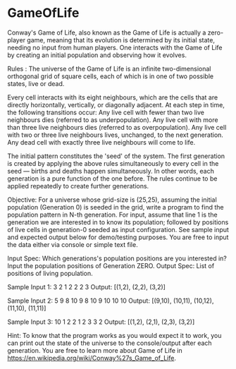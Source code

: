 # GameOfLife

Conway's Game of Life, also known as the Game of Life is actually a zero-player game, 
meaning that its evolution is determined by its initial state, needing no input from human players.
One interacts with the Game of Life by creating an initial population and observing how it evolves.

Rules : 
The universe of the Game of Life is an infinite two-dimensional orthogonal grid of square cells, each of which is in one of two possible states, live or dead.

Every cell interacts with its eight neighbours, which are the cells that are directly horizontally, vertically, or diagonally adjacent. At each step in time, the following transitions occur:
Any live cell with fewer than two live neighbours dies (referred to as underpopulation).
Any live cell with more than three live neighbours dies (referred to as overpopulation).
Any live cell with two or three live neighbours lives, unchanged, to the next generation.
Any dead cell with exactly three live neighbours will come to life.

The initial pattern constitutes the 'seed' of the system. The first generation is created by applying the above rules simultaneously to every cell in the seed — births and deaths happen simultaneously.
In other words, each generation is a pure function of the one before.
The rules continue to be applied repeatedly to create further generations.


Objective:
For a universe whose grid-size is (25,25), assuming the initial population (Generation 0) is seeded in the grid, write a program to find the population pattern in N-th generation.
For input, assume that line 1 is the generation we are interested in to know its population; followed by positions of live cells in generation-0 seeded as input configuration.
See sample input and expected output below for demo/testing purposes. You are free to input the data either via console or simple text file.


Input Spec:
Which generations's population positions are you interested in?
Input the population positions of Generation ZERO.
Output Spec:
List of positions of living population.

Sample Input 1:
3 
2 1
2 2
2 3
Output:
[(1,2), (2,2), (3,2)]

Sample Input 2:
5
9 8
10 9
8 10
9 10
10 10
Output:
[(9,10), (10,11), (10,12), (11,10), (11,11)]

Sample Input 3:
10
1 2
2 1
2 3
3 2
Output:
[(1,2), (2,1), (2,3), (3,2)]


Hint:
To know that the program works as you would expect it to work, you can print out the state of the universe to the console/output after each generation. 
You are free to learn more about Game of Life in https://en.wikipedia.org/wiki/Conway%27s_Game_of_Life.
